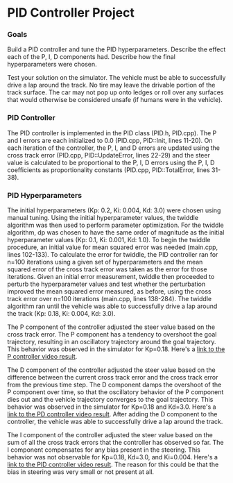 # PID Controller Project

### Goals

Build a PID controller and tune the PID hyperparameters.  Describe the effect each of the P, I, D components had.  Describe how the final hyperparameters were chosen.

Test your solution on the simulator.  The vehicle must be able to successfully drive a lap around the track.  No tire may leave the drivable portion of the track surface.  The car may not pop up onto ledges or roll over any surfaces that would otherwise be considered unsafe (if humans were in the vehicle).

### PID Controller

The PID controller is implemented in the PID class (PID.h, PID.cpp).  The P and I errors are each initialized to 0.0 (PID.cpp, PID::Init, lines 11-20).  On each iteration of the controller, the P, I, and D errors are updated using the cross track error (PID.cpp, PID::UpdateError, lines 22-29) and the steer value is calculated to be proportional to the P, I, D errors using the P, I, D coefficients as proportionality constants (PID.cpp, PID::TotalError, lines 31-38).

### PID Hyperparameters

The initial hyperparameters (Kp: 0.2, Ki: 0.004, Kd: 3.0) were chosen using manual tuning.  Using the initial hyperparameter values, the twiddle algorithm was then used to perform parameter optimization.  For the twiddle algorithm, dp was chosen to have the same order of magnitude as the initial hyperparameter values (Kp: 0.1, Ki: 0.001, Kd: 1.0).  To begin the twiddle procedure, an initial value for mean squared error was needed (main.cpp, lines 102-133).  To calculate the error for twiddle, the PID controller ran for n=100 iterations using a given set of hyperparameters and the mean squared error of the cross track error was taken as the error for those iterations.  Given an initial error measurement, twiddle then proceeded to perturb the hyperparameter values and test whether the perturbation improved the mean squared error measured, as before, using the cross track error over n=100 iterations (main.cpp, lines 138-284).  The twiddle algorithm ran until the vehicle was able to successfully drive a lap around the track (Kp: 0.18, Ki: 0.004, Kd: 3.0).

The P component of the controller adjusted the steer value based on the cross track error.  The P component has a tendency to overshoot the goal trajectory, resulting in an oscillatory trajectory around the goal trajectory.  This behavior was observed in the simulator for Kp=0.18.  Here's a [link to the P controller video result](p_0.18_control_project.mp4).

The D component of the controller adjusted the steer value based on the difference between the current cross track error and the cross track error from the previous time step.  The D component damps the overshoot of the P component over time, so that the oscillatory behavior of the P component dies out and the vehicle trajectory converges to the goal trajectory.  This behavior was observed in the simulator for Kp=0.18 and Kd=3.0.  Here's a [link to the PD controller video result](p_0.18_d_3.0_control_project.mp4).  After adding the D component to the controller, the vehicle was able to successfully drive a lap around the track.

The I component of the controller adjusted the steer value based on the sum of all the cross track errors that the controller has observed so far.  The I component compensates for any bias present in the steering.  This behavior was not observable for Kp=0.18, Kd=3.0, and Ki=0.004.  Here's a [link to the PID controller video result](pid_control_project.mp4).  The reason for this could be that the bias in steering was very small or not present at all.

